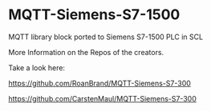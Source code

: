 # MQTT-Siemens-S7-1500
MQTT library block ported to Siemens S7-1500 PLC in SCL

More Information on the Repos of the creators.

Take a look here: 

https://github.com/RoanBrand/MQTT-Siemens-S7-300

https://github.com/CarstenMaul/MQTT-Siemens-S7-300
